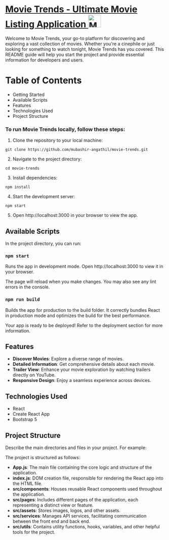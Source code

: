 <h1>
  <a href="https://movie-trends-live.vercel.app" target="_blank" rel="noopener noreferrer">
    Movie Trends - Ultimate Movie Listing Application
    <img src="https://github.com/mubashir-angathil/movie-trends/blob/master/src/assets/logo-and-brand.png" height="40px" alt="Movie Trends Logo"/>
  </a>
</h1>
Welcome to Movie Trends, your go-to platform for discovering and exploring a vast collection of movies. Whether you're a cinephile or just looking for something to watch tonight, Movie Trends has you covered. This README guide will help you start the project and provide essential information for developers and users.

# Table of Contents
* Getting Started
* Available Scripts
* Features
* Technologies Used
* Project Structure
  
### To run Movie Trends locally, follow these steps:

1. Clone the repository to your local machine:
```
git clone https://github.com/mubashir-angathil/movie-trends.git
```
2. Navigate to the project directory:
```
cd movie-trends
```
3. Install dependencies:
```
npm install
```
4. Start the development server:
```
npm start
```
5. Open http://localhost:3000 in your browser to view the app.

## Available Scripts
In the project directory, you can run:

### `npm start`
Runs the app in development mode. Open http://localhost:3000 to view it in your browser.

The page will reload when you make changes. You may also see any lint errors in the console.

### `npm run build`
Builds the app for production to the build folder. It correctly bundles React in production mode and optimizes the build for the best performance.

Your app is ready to be deployed! Refer to the deployment section for more information.

## Features
* **Discover Movies**: Explore a diverse range of movies.
* **Detailed Information**: Get comprehensive details about each movie.
* **Trailer View**: Enhance your movie exploration by watching trailers directly on YouTube.
* **Responsive Design**: Enjoy a seamless experience across devices.
  
## Technologies Used
* React
* Create React App
* Bootstrap 5

## Project Structure
Describe the main directories and files in your project. For example:

The project is structured as follows:

* **App.js**: The main file containing the core logic and structure of the application.
* **index.js**: DOM creation file, responsible for rendering the React app into the HTML file.
* **src/components**: Houses reusable React components used throughout the application.
* **src/pages**: Includes different pages of the application, each representing a distinct view or feature.
* **src/assets**: Stores images, logos, and other assets.
* **src/services**: Manages API services, facilitating communication between the front end and back end.
* **src/utils**: Contains utility functions, hooks, variables, and other helpful tools for the project.
